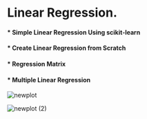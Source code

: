# Linear Regression.

#### * Simple Linear Regression Using scikit-learn
#### * Create Linear Regression from Scratch
#### * Regression Matrix

#### * Multiple Linear Regression
![newplot](https://github.com/user-attachments/assets/214d16fe-84dd-4828-bc3e-31af95bc5cf0)

![newplot (2)](https://github.com/user-attachments/assets/37d0589a-51ee-4c99-a6ac-c1d5bea230de)



